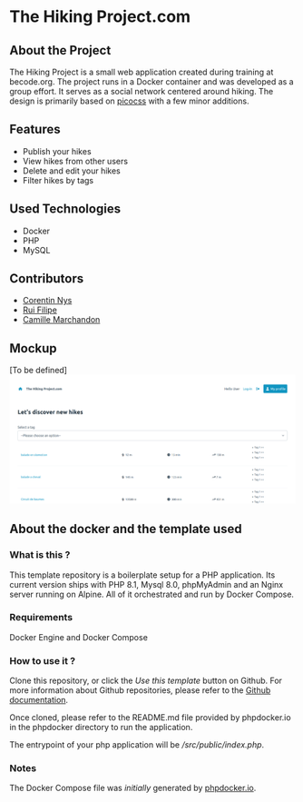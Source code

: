 # The Hiking Project.com

## About the Project
The Hiking Project is a small web application created during training at becode.org. The project runs in a Docker container and was developed as a group effort. It serves as a social network centered around hiking. The design is primarily based on [picocss](https://picocss.com/) with a few minor additions.

## Features
- Publish your hikes
- View hikes from other users
- Delete and edit your hikes
- Filter hikes by tags

## Used Technologies
- Docker
- PHP
- MySQL

## Contributors
- [Corentin Nys](https://github.com/corentinnys)
- [Rui Filipe](https://github.com/ruisinhofilipe)
- [Camille Marchandon](https://github.com/CMarchandon)

## Mockup
[To be defined]
![Preview of the index](image.png)

## About the docker and the template used

### What is this ?
This template repository is a boilerplate setup for a PHP application.
Its current version ships with PHP 8.1, Mysql 8.0, phpMyAdmin and an Nginx server running on Alpine.
All of it orchestrated and run by Docker Compose.

### Requirements
Docker Engine and Docker Compose

### How to use it ?
Clone this repository, or click the _Use this template_ button on Github.
For more information about Github repositories, please refer to the [Github documentation](https://docs.github.com/en/repositories/creating-and-managing-repositories/creating-a-repository-from-a-template).

Once cloned, please refer to the README.md file provided by phpdocker.io in the phpdocker directory to run the application.

The entrypoint of your php application will be _/src/public/index.php_.

### Notes
The Docker Compose file was _initially_ generated by [phpdocker.io](https://phpdocker.io/).
